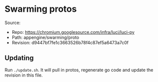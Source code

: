 # Swarming protos

Source:

*   Repo: https://chromium.googlesource.com/infra/luci/luci-py
*   Path: appengine/swarming/proto
*   Revision: d9447bf7fe1c3663526b78f4c87ef5a6473a7c0f

## Updating

Run `./update.sh`. It will pull in protos, regenerate go code and update the
revision in this file.
